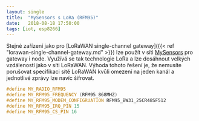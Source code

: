 ```yaml
---
layout: single
title:  "MySensors s LoRa (RFM95)"
date:   2018-08-18 17:50:00
tags: [iot, esp8266]
---
```

Stejné zařízení jako pro [LoRaWAN single-channel gateway]({{< ref "lorawan-single-channel-gateway.md" >}}) lze použít v síti [MySensors](https://www.mysensors.org/) pro gateway i node. Využívá se tak technologie LoRa a lze dosáhnout velkých vzdáleností jako v síti LoRaWAN.
Výhoda tohoto řešení je, že nemusíte porušovat specifikaci sítě LoRaWAN kvůli omezení na jeden kanál a jednotlivé zprávy lze navíc šifrovat.

```cpp
#define MY_RADIO_RFM95
#define MY_RFM95_FREQUENCY (RFM95_868MHZ)
#define MY_RFM95_MODEM_CONFIGRUATION RFM95_BW31_25CR48SF512
#define MY_RFM95_IRQ_PIN 15
#define MY_RFM95_CS_PIN 16
```
